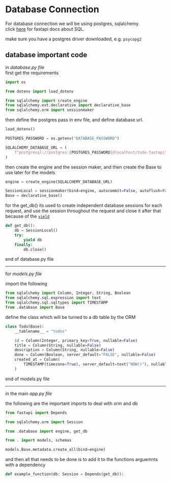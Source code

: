 # Database Connection

For database connection we will be using postgres, sqlalchemy.  
click [here](https://fastapi.tiangolo.com/tutorial/) for fastapi docs about SQL.

make sure you have a postgres driver downloaded, e.g. `psycopg2`

## database important code

in _database.py file_  
first get the requirements

```python
import os

from dotenv import load_dotenv

from sqlalchemy import create_engine
from sqlalchemy.ext.declarative import declarative_base
from sqlalchemy.orm import sessionmaker

```

then define the postgres pass in env file, and define database url.

```python
load_dotenv()

POSTGRES_PASSWORD = os.getenv("DATABASE_PASSWORD")

SQLALCHEMY_DATABASE_URL = (
    f"postgresql://postgres:{POSTGRES_PASSWORD}@localhost/todo-fastapi"
)
```

then create the engine and the session maker, and then create the Base to use later for the models

```python
engine = create_engine(SQLALCHEMY_DATABASE_URL)

SessionLocal = sessionmaker(bind=engine, autocommit=False, autoflush=False)
Base = declarative_base()
```

for the get_db() its used to create independent database sessions for each request, and use the session throughout the request and close it after that because of the [`yield`](https://fastapi.tiangolo.com/tutorial/dependencies/dependencies-with-yield/)

```python
def get_db():
    db = SessionLocal()
    try:
        yield db
    finally:
        db.close()
```

end of database.py file

---

for _models.py file_

import the following

```python
from sqlalchemy import Column, Integer, String, Boolean
from sqlalchemy.sql.expression import text
from sqlalchemy.sql.sqltypes import TIMESTAMP
from .database import Base

```

define the class which will be turned to a db table by the ORM

```python
class Todo(Base):
    __tablename__ = "todos"

    id = Column(Integer, primary_key=True, nullable=False)
    title = Column(String, nullable=False)
    description = Column(String, nullable=False)
    done = Column(Boolean, server_default="FALSE", nullable=False)
    created_at = Column(
        TIMESTAMP(timezone=True), server_default=text("NOW()"), nullable=False
    )

```

end of models.py file

---

in the main _app.py file_

the following are the important imports to deal with orm and db

```python
from fastapi import Depends

from sqlalchemy.orm import Session

from .database import engine, get_db

from . import models, schemas

models.Base.metadata.create_all(bind=engine)
```

and then all that needs to be done is to add it to the functions arguemnts with a dependency

```python
def example_function(db: Session = Depends(get_db)):
```
